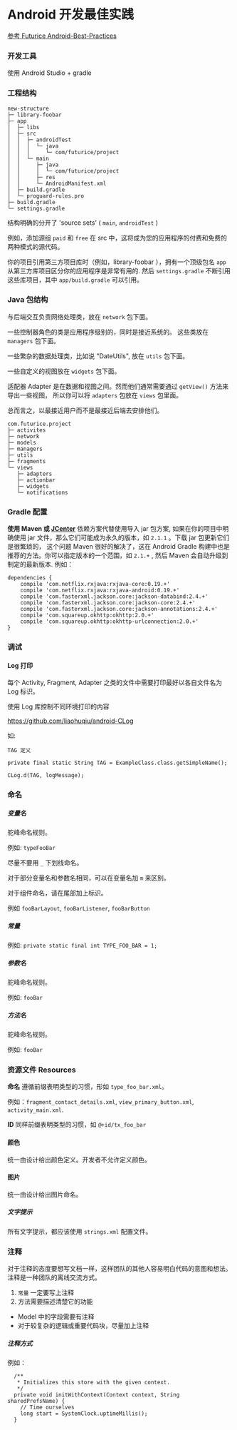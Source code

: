 # Android 开发最佳实践

[参考 Futurice Android-Best-Practices ](https://github.com/futurice/android-best-practices/blob/master/translations/Chinese/README.cn.md)

### 开发工具

使用 Android Studio + gradle

### 工程结构

```
new-structure
├─ library-foobar
├─ app
│  ├─ libs
│  ├─ src
│  │  ├─ androidTest
│  │  │  └─ java
│  │  │     └─ com/futurice/project
│  │  └─ main
│  │     ├─ java
│  │     │  └─ com/futurice/project
│  │     ├─ res
│  │     └─ AndroidManifest.xml
│  ├─ build.gradle
│  └─ proguard-rules.pro
├─ build.gradle
└─ settings.gradle
```

结构明确的分开了 'source sets' ( `main`, `androidTest` )

例如，添加源组 `paid` 和 `free` 在 src 中，这将成为您的应用程序的付费和免费的两种模式的源代码。

你的项目引用第三方项目库时（例如，library-foobar ），拥有一个顶级包名 `app` 从第三方库项目区分你的应用程序是非常有用的. 然后 `settings.gradle` 不断引用这些库项目，其中 `app/build.gradle` 可以引用。

### Java 包结构 

与后端交互负责网络处理类，放在 `network` 包下面。

一些控制器角色的类是应用程序级别的，同时是接近系统的。 这些类放在 `managers` 包下面。

一些繁杂的数据处理类，比如说 "DateUtils", 放在 `utils` 包下面。

一些自定义的视图放在 `widgets` 包下面。

适配器 Adapter 是在数据和视图之间。然而他们通常需要通过 `getView()` 方法来导出一些视图， 所以你可以将 `adapters` 包放在 `views` 包里面。

总而言之，以最接近用户而不是最接近后端去安排他们。

```
com.futurice.project
├─ activites
├─ network
├─ models
├─ managers
├─ utils
├─ fragments
└─ views
   ├─ adapters
   ├─ actionbar
   ├─ widgets
   └─ notifications
```

### Gradle 配置

**使用 Maven 或 [JCenter](https://bintray.com/bintray/jcenter)** 依赖方案代替使用导入 jar 包方案, 如果在你的项目中明确使用 jar 文件，那么它们可能成为永久的版本，如 `2.1.1` 。下载 jar 包更新它们是很繁琐的， 这个问题 Maven 很好的解决了，这在 Android Gradle 构建中也是推荐的方法。你可以指定版本的一个范围，如 `2.1.+` , 然后 Maven 会自动升级到制定的最新版本. 例如：

```
dependencies {
    compile 'com.netflix.rxjava:rxjava-core:0.19.+'
    compile 'com.netflix.rxjava:rxjava-android:0.19.+'
    compile 'com.fasterxml.jackson.core:jackson-databind:2.4.+'
    compile 'com.fasterxml.jackson.core:jackson-core:2.4.+'
    compile 'com.fasterxml.jackson.core:jackson-annotations:2.4.+'
    compile 'com.squareup.okhttp:okhttp:2.0.+'
    compile 'com.squareup.okhttp:okhttp-urlconnection:2.0.+'
}
```

### 调试

#### Log 打印

每个 Activity, Fragment, Adapter 之类的文件中需要打印最好以各自文件名为 Log 标识。

使用 Log 库控制不同环境打印的内容

https://github.com/liaohuqiu/android-CLog

如:

```
TAG 定义

private final static String TAG = ExampleClass.class.getSimpleName();

CLog.d(TAG, logMessage);

```

### 命名

##### 变量名

驼峰命名规则。

例如: `typeFooBar`

尽量不要用 `_` 下划线命名。

对于部分变量名和参数名相同，可以在变量名加 `m` 来区别。

对于组件命名，请在尾部加上标识。

例如 `fooBarLayout`, `fooBarListener`, `fooBarButton`

##### 常量

例如:  `private static final int TYPE_FOO_BAR = 1;`

##### 参数名

驼峰命名规则。

例如: `fooBar`

##### 方法名

驼峰命名规则。

例如: `fooBar`

### 资源文件 Resources

**命名** 遵循前缀表明类型的习惯，形如 `type_foo_bar.xml`。

例如：`fragment_contact_details.xml`, `view_primary_button.xml`, `activity_main.xml`.

**ID** 同样前缀表明类型的习惯，如 `@+id/tx_foo_bar`

#### 颜色

统一由设计给出颜色定义。开发者不允许定义颜色。

#### 图片

统一由设计给出图片命名。

##### 文字提示

所有文字提示，都应该使用 `strings.xml` 配置文件。

### 注释

对于注释的态度要想写文档一样，这样团队的其他人容易明白代码的意图和想法。注释是一种团队的离线交流方式。

1. `常量`  一定要写上注释
2. 方法需要描述清楚它的功能

- Model 中的字段需要有注释
- 对于较复杂的逻辑或重要代码块，尽量加上注释

##### 注释方式

例如：

```
  /**
   * Initializes this store with the given context.
   */
  private void initWithContext(Context context, String sharedPrefsName) {
    // Time ourselves
    long start = SystemClock.uptimeMillis();
  }
```



